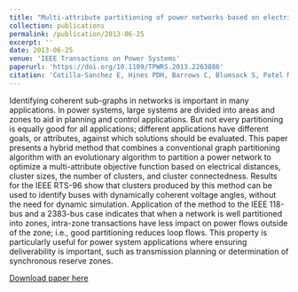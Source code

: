 ```yaml
---
title: "Multi-attribute partitioning of power networks based on electrical distance"
collection: publications
permalink: /publication/2013-06-25
excerpt: ''
date: 2013-06-25
venue: 'IEEE Transactions on Power Systems'
paperurl: 'https://doi.org/10.1109/TPWRS.2013.2263886'
citation: 'Cotilla-Sanchez E, Hines PDH, Barrows C, Blumsack S, Patel M. &quot;Multi-attribute partitioning of power networks based on electrical distance.&quot; <i>IEEE Transactions on Power Systems</i>. 28(4):4979-4987 (2013)'
---
```


Identifying coherent sub-graphs in networks is important in many applications. In power systems, large systems are divided into areas and zones to aid in planning and control applications. But not every partitioning is equally good for all applications; different applications have different goals, or attributes, against which solutions should be evaluated. This paper presents a hybrid method that combines a conventional graph partitioning algorithm with an evolutionary algorithm to partition a power network to optimize a multi-attribute objective function based on electrical distances, cluster sizes, the number of clusters, and cluster connectedness. Results for the IEEE RTS-96 show that clusters produced by this method can be used to identify buses with dynamically coherent voltage angles, without the need for dynamic simulation. Application of the method to the IEEE 118-bus and a 2383-bus case indicates that when a network is well partitioned into zones, intra-zone transactions have less impact on power flows outside of the zone; i.e., good partitioning reduces loop flows. This property is particularly useful for power system applications where ensuring deliverability is important, such as transmission planning or determination of synchronous reserve zones.

[Download paper here](https://doi.org/10.1109/TPWRS.2013.2263886)

